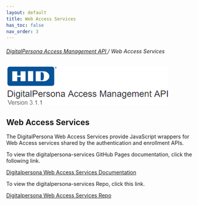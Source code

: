 ```yaml
---
layout: default
title: Web Access Services
has_toc: false
nav_order: 3
---
```


###### [DigitalPersona Access Management API ](https://lenhodgeman.github.io/digitalpersona-access-management-api/)/ Web Access Services  

![](assets/HID-logo.png)  

## Web Access Services  

The DigitalPersona Web Access Services provide JavaScript wrappers for Web Access services shared by the authentication and enrollment APIs.

To view the digitalpersona-services GitHub Pages documentation, click the following link.

[Digitalpersona Web Access Services Documentation](https://lenhodgeman.github.io/digitalpersona-services/)

To view the digitalpersona-services Repo, click this link.

[Digitalpersona Web Access Services  Repo](https://github.com/LenHodgeman/digitalpersona-services/)
